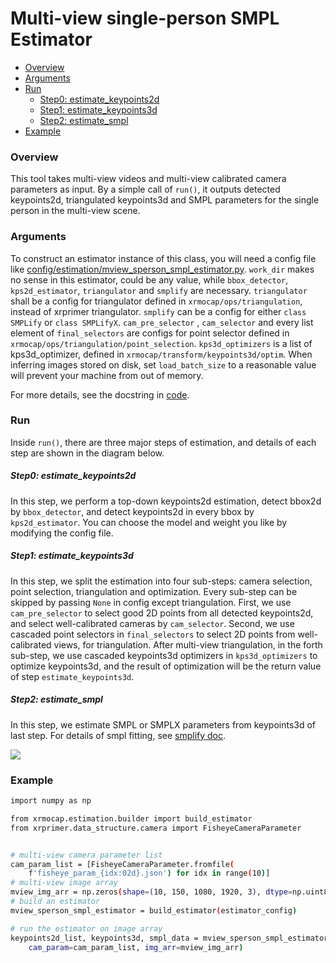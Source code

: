 # Multi-view single-person SMPL Estimator

- [Overview](#overview)
- [Arguments](#arguments)
- [Run](#run)
  - [Step0: estimate_keypoints2d](#step0-estimate_keypoints2d)
  - [Step1: estimate_keypoints3d](#step1-estimate_keypoints3d)
  - [Step2: estimate_smpl](#step2-estimate_smpl)
- [Example](#example)

### Overview

This tool takes multi-view videos and multi-view calibrated camera parameters as input. By a simple call of `run()`, it outputs detected keypoints2d, triangulated keypoints3d and SMPL parameters for the single person in the multi-view scene.

### Arguments

To construct an estimator instance of this class, you will need a config file like [config/estimation/mview_sperson_smpl_estimator.py](../../../config/estimation/mview_sperson_smpl_estimator.py). `work_dir` makes no sense in this estimator, could be any value, while `bbox_detector`, `kps2d_estimator`, `triangulator` and `smplify` are necessary. `triangulator` shall be a config for triangulator defined in `xrmocap/ops/triangulation`, instead of xrprimer triangulator. `smplify` can be a config for either `class SMPLify` or `class SMPLifyX`. `cam_pre_selector` , `cam_selector` and every list element of `final_selectors` are configs for point selector defined in `xrmocap/ops/triangulation/point_selection`. `kps3d_optimizers` is a list of kps3d_optimizer, defined in `xrmocap/transform/keypoints3d/optim`. When inferring images stored on disk, set `load_batch_size` to a reasonable value will prevent your machine from out of memory.

For more details, see the docstring in [code](../../../xrmocap/estimation/mview_sperson_smpl_estimator.py).

### Run

Inside `run()`, there are three major steps of estimation, and details of each step are shown in the diagram below.

##### Step0: estimate_keypoints2d

In this step, we perform a top-down keypoints2d estimation, detect bbox2d by `bbox_detector`, and detect keypoints2d in every bbox by `kps2d_estimator`. You can choose the model and weight you like by modifying the config file.

##### Step1: estimate_keypoints3d

In this step, we split the estimation into four sub-steps: camera selection, point selection, triangulation and optimization. Every sub-step can be skipped by passing `None` in config except triangulation. First, we use `cam_pre_selector` to select good 2D points from all detected keypoints2d, and select well-calibrated cameras by `cam_selector`. Second, we use cascaded point selectors in `final_selectors` to select 2D points from well-calibrated views, for triangulation. After multi-view triangulation, in the forth sub-step, we use cascaded keypoints3d optimizers in `kps3d_optimizers` to optimize keypoints3d, and the result of optimization will be the return value of step `estimate_keypoints3d`.

##### Step2: estimate_smpl

In this step, we estimate SMPL or SMPLX parameters from keypoints3d of last step. For details of smpl fitting, see [smplify doc](../../../docs/en/model/smplify.md).

<img src="http://assets.processon.com/chart_image/62a05e9a5653bb0ca01eb161.png"/>

### Example

```bash
import numpy as np

from xrmocap.estimation.builder import build_estimator
from xrprimer.data_structure.camera import FisheyeCameraParameter


# multi-view camera parameter list
cam_param_list = [FisheyeCameraParameter.fromfile(
    f'fisheye_param_{idx:02d}.json') for idx in range(10)]
# multi-view image array
mview_img_arr = np.zeros(shape=(10, 150, 1080, 1920, 3), dtype=np.uint8)
# build an estimator
mview_sperson_smpl_estimator = build_estimator(estimator_config)

# run the estimator on image array
keypoints2d_list, keypoints3d, smpl_data = mview_sperson_smpl_estimator.run(
    cam_param=cam_param_list, img_arr=mview_img_arr)
```

